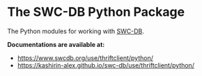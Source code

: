 

# The SWC-DB Python Package

The Python modules for working with [SWC-DB](https://www.swcdb.org).



**Documentations are available at:**
* https://www.swcdb.org/use/thriftclient/python/
* https://kashirin-alex.github.io/swc-db/use/thriftclient/python/

